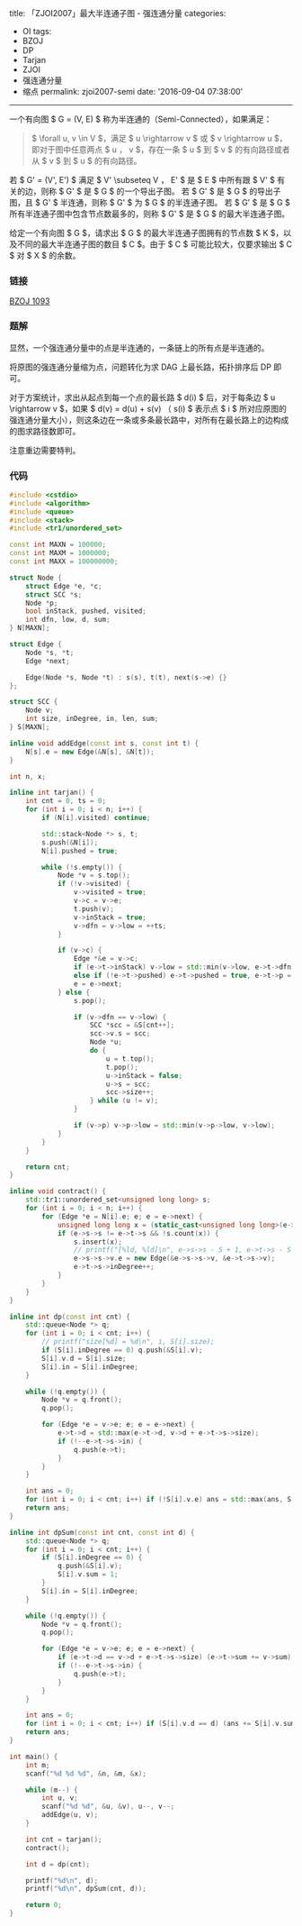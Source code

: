 title: 「ZJOI2007」最大半连通子图 - 强连通分量
categories:
  - OI
tags:
  - BZOJ
  - DP
  - Tarjan
  - ZJOI
  - 强连通分量
  - 缩点
permalink: zjoi2007-semi
date: '2016-09-04 07:38:00'
---

一个有向图 $ G = (V, E) $ 称为半连通的（Semi-Connected），如果满足：

> $ \forall u, v \in V $，满足 $ u \rightarrow v $ 或 $ v \rightarrow u $，即对于图中任意两点 $ u $，$ v $，存在一条 $ u $ 到 $ v $ 的有向路径或者从 $ v $ 到 $ u $ 的有向路径。

若 $ G' = (V', E') $ 满足 $ V' \subseteq V $，$ E' $ 是 $ E $ 中所有跟 $ V' $ 有关的边，则称 $ G' $ 是 $ G $ 的一个导出子图。
若 $ G' $ 是 $ G $ 的导出子图，且 $ G' $ 半连通，则称 $ G' $ 为 $ G $ 的半连通子图。
若 $ G' $ 是 $ G $ 所有半连通子图中包含节点数最多的，则称 $ G' $ 是 $ G $ 的最大半连通子图。

给定一个有向图 $ G $，请求出 $ G $ 的最大半连通子图拥有的节点数 $ K $，以及不同的最大半连通子图的数目 $ C $。由于 $ C $ 可能比较大，仅要求输出 $ C $ 对 $ X $ 的余数。

<!-- more -->

### 链接

[BZOJ 1093](http://www.lydsy.com/JudgeOnline/problem.php?id=1093)

### 题解

显然，一个强连通分量中的点是半连通的，一条链上的所有点是半连通的。

将原图的强连通分量缩为点，问题转化为求 DAG 上最长路，拓扑排序后 DP 即可。

对于方案统计，求出从起点到每一个点的最长路 $ d(i) $ 后，对于每条边 $ u \rightarrow v $，如果 $ d(v) = d(u) + s(v) $（$ s(i) $ 表示点 $ i $ 所对应原图的强连通分量大小），则这条边在一条或多条最长路中，对所有在最长路上的边构成的图求路径数即可。

注意重边需要特判。

### 代码

```cpp
#include <cstdio>
#include <algorithm>
#include <queue>
#include <stack>
#include <tr1/unordered_set>

const int MAXN = 100000;
const int MAXM = 1000000;
const int MAXX = 100000000;

struct Node {
    struct Edge *e, *c;
    struct SCC *s;
    Node *p;
    bool inStack, pushed, visited;
    int dfn, low, d, sum;
} N[MAXN];

struct Edge {
    Node *s, *t;
    Edge *next;

    Edge(Node *s, Node *t) : s(s), t(t), next(s->e) {}
};

struct SCC {
    Node v;
    int size, inDegree, in, len, sum;
} S[MAXN];

inline void addEdge(const int s, const int t) {
    N[s].e = new Edge(&N[s], &N[t]);
}

int n, x;

inline int tarjan() {
    int cnt = 0, ts = 0;
    for (int i = 0; i < n; i++) {
        if (N[i].visited) continue;

        std::stack<Node *> s, t;
        s.push(&N[i]);
        N[i].pushed = true;

        while (!s.empty()) {
            Node *v = s.top();
            if (!v->visited) {
                v->visited = true;
                v->c = v->e;
                t.push(v);
                v->inStack = true;
                v->dfn = v->low = ++ts;
            }

            if (v->c) {
                Edge *&e = v->c;
                if (e->t->inStack) v->low = std::min(v->low, e->t->dfn);
                else if (!e->t->pushed) e->t->pushed = true, e->t->p = v, s.push(e->t);
                e = e->next;
            } else {
                s.pop();

                if (v->dfn == v->low) {
                    SCC *scc = &S[cnt++];
                    scc->v.s = scc;
                    Node *u;
                    do {
                        u = t.top();
                        t.pop();
                        u->inStack = false;
                        u->s = scc;
                        scc->size++;
                    } while (u != v);
                }

                if (v->p) v->p->low = std::min(v->p->low, v->low);
            }
        }
    }

    return cnt;
}

inline void contract() {
    std::tr1::unordered_set<unsigned long long> s;
    for (int i = 0; i < n; i++) {
        for (Edge *e = N[i].e; e; e = e->next) {
            unsigned long long x = (static_cast<unsigned long long>(e->s->s - S) << 32) | static_cast<unsigned long long>(e->t->s - S);
            if (e->s->s != e->t->s && !s.count(x)) {
                s.insert(x);
                // printf("[%ld, %ld]\n", e->s->s - S + 1, e->t->s - S + 1);
                e->s->s->v.e = new Edge(&e->s->s->v, &e->t->s->v);
                e->t->s->inDegree++;
            }
        }
    }
}

inline int dp(const int cnt) {
    std::queue<Node *> q;
    for (int i = 0; i < cnt; i++) {
        // printf("size[%d] = %d\n", i, S[i].size);
        if (S[i].inDegree == 0) q.push(&S[i].v);
        S[i].v.d = S[i].size;
        S[i].in = S[i].inDegree;
    }

    while (!q.empty()) {
        Node *v = q.front();
        q.pop();

        for (Edge *e = v->e; e; e = e->next) {
            e->t->d = std::max(e->t->d, v->d + e->t->s->size);
            if (!--e->t->s->in) {
                q.push(e->t);
            }
        }
    }

    int ans = 0;
    for (int i = 0; i < cnt; i++) if (!S[i].v.e) ans = std::max(ans, S[i].v.d);
    return ans;
}

inline int dpSum(const int cnt, const int d) {
    std::queue<Node *> q;
    for (int i = 0; i < cnt; i++) {
        if (S[i].inDegree == 0) {
            q.push(&S[i].v);
            S[i].v.sum = 1;
        }
        S[i].in = S[i].inDegree;
    }

    while (!q.empty()) {
        Node *v = q.front();
        q.pop();

        for (Edge *e = v->e; e; e = e->next) {
            if (e->t->d == v->d + e->t->s->size) (e->t->sum += v->sum) %= x;
            if (!--e->t->s->in) {
                q.push(e->t);
            }
        }
    }

    int ans = 0;
    for (int i = 0; i < cnt; i++) if (S[i].v.d == d) (ans += S[i].v.sum) %= x;
    return ans;
}

int main() {
    int m;
    scanf("%d %d %d", &n, &m, &x);

    while (m--) {
        int u, v;
        scanf("%d %d", &u, &v), u--, v--;
        addEdge(u, v);
    }

    int cnt = tarjan();
    contract();

    int d = dp(cnt);

    printf("%d\n", d);
    printf("%d\n", dpSum(cnt, d));

    return 0;
}
```